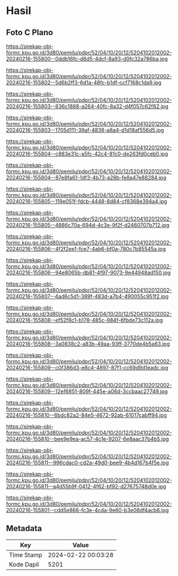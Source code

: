 # Hasil

## Foto C Plano

https://sirekap-obj-formc.kpu.go.id/3d80/pemilu/pdpr/52/04/10/20/12/5204102012002-20240216-155800--0ddb16fc-d6d5-4dcf-8a93-d0fc32a786ba.jpg

https://sirekap-obj-formc.kpu.go.id/3d80/pemilu/pdpr/52/04/10/20/12/5204102012002-20240216-155802--5d6b2ff3-6d1a-48fc-b1df-ccf7168c1da9.jpg

https://sirekap-obj-formc.kpu.go.id/3d80/pemilu/pdpr/52/04/10/20/12/5204102012002-20240216-155803--836c1888-a264-40fc-8a32-d4f057c62f82.jpg

https://sirekap-obj-formc.kpu.go.id/3d80/pemilu/pdpr/52/04/10/20/12/5204102012002-20240216-155803--1705d111-39af-4838-a8a4-d1d18af556d5.jpg

https://sirekap-obj-formc.kpu.go.id/3d80/pemilu/pdpr/52/04/10/20/12/5204102012002-20240216-155804--c883e31c-a5fc-42c4-81c0-de263fd0ceb0.jpg

https://sirekap-obj-formc.kpu.go.id/3d80/pemilu/pdpr/52/04/10/20/12/5204102012002-20240216-155804--87e8fa61-1df3-4b73-a28b-fe8a47e88284.jpg

https://sirekap-obj-formc.kpu.go.id/3d80/pemilu/pdpr/52/04/10/20/12/5204102012002-20240216-155805--119e051f-fdcb-4448-8d84-cf8368e394a4.jpg

https://sirekap-obj-formc.kpu.go.id/3d80/pemilu/pdpr/52/04/10/20/12/5204102012002-20240216-155805--4886c70a-694d-4c3e-9f2f-d2460707b712.jpg

https://sirekap-obj-formc.kpu.go.id/3d80/pemilu/pdpr/52/04/10/20/12/5204102012002-20240216-155806--4f2f2ee1-fce7-4ab6-bf0a-780c7b85545a.jpg

https://sirekap-obj-formc.kpu.go.id/3d80/pemilu/pdpr/52/04/10/20/12/5204102012002-20240216-155806--94e8065b-db81-4f97-9073-9e44948ad150.jpg

https://sirekap-obj-formc.kpu.go.id/3d80/pemilu/pdpr/52/04/10/20/12/5204102012002-20240216-155807--4ad6c5d1-389f-483d-a7b4-490055c951f2.jpg

https://sirekap-obj-formc.kpu.go.id/3d80/pemilu/pdpr/52/04/10/20/12/5204102012002-20240216-155808--ef52f8c1-b178-485c-984f-6fbde73c112a.jpg

https://sirekap-obj-formc.kpu.go.id/3d80/pemilu/pdpr/52/04/10/20/12/5204102012002-20240216-155808--3a0838c2-a83b-49aa-93ff-3770de4b5a63.jpg

https://sirekap-obj-formc.kpu.go.id/3d80/pemilu/pdpr/52/04/10/20/12/5204102012002-20240216-155809--c0f386d3-e8c4-4897-87f1-cc69d9d1eadc.jpg

https://sirekap-obj-formc.kpu.go.id/3d80/pemilu/pdpr/52/04/10/20/12/5204102012002-20240216-155809--12ef6851-809f-445e-a06d-3ccbaac27749.jpg

https://sirekap-obj-formc.kpu.go.id/3d80/pemilu/pdpr/52/04/10/20/12/5204102012002-20240216-155810--6bdc82a2-84e5-4672-92ab-61017cabff94.jpg

https://sirekap-obj-formc.kpu.go.id/3d80/pemilu/pdpr/52/04/10/20/12/5204102012002-20240216-155810--bee9e9ea-ac57-4c1e-9207-6e8aac37b4b5.jpg

https://sirekap-obj-formc.kpu.go.id/3d80/pemilu/pdpr/52/04/10/20/12/5204102012002-20240216-155811--996cdac0-cd2a-49d0-bee9-4b4d167b4f5e.jpg

https://sirekap-obj-formc.kpu.go.id/3d80/pemilu/pdpr/52/04/10/20/12/5204102012002-20240216-155811--a4d55b9f-0412-4f62-bf92-d27675748d0e.jpg

https://sirekap-obj-formc.kpu.go.id/3d80/pemilu/pdpr/52/04/10/20/12/5204102012002-20240216-155801--cdd5e866-fc3e-4cda-9e60-b3e08df4acb6.jpg


## Metadata

| Key        | Value               |
| ---------- | ------------------- |
| Time Stamp | 2024-02-22 00:03:28 |
| Kode Dapil | 5201                |



